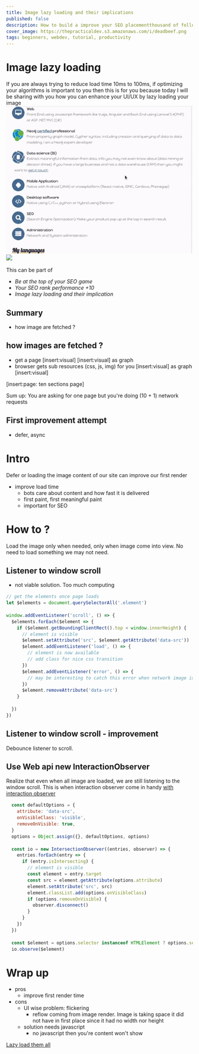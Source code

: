 ```yaml
---
title: Image lazy loading and their implications
published: false
description: How to build a improve your SEO placementthousand of followers in 90 days
cover_image: https://thepracticaldev.s3.amazonaws.com/i/deadbeef.png
tags: beginners, webdev, tutorial, productivity
---
```

# Image lazy loading
If you are always trying to reduce load time 10ms to 100ms, if optimizing your algorithms is important to you then this is for you because today I will be sharing with you how you can enhance your UI/UX by lazy loading your image
![](about_example.gif)
![](portfolio_example.gif)

This can be part of 
- _Be at the top of your SEO game_
- _Your SEO rank performance +10_
- _Image lazy loading and their implication_

## Summary
- how image are fetched ?

## how images are fetched ?
- get a page
[insert:visual]
[insert:visual] as graph
- browser gets sub resources (css, js, img) for you 
[insert:visual] as graph
[insert:visual]

[insert:page: ten sections page]

Sum up: You are asking for one page but you're doing (10 + 1) network requests

## First improvement attempt
- defer, async


 # Intro
Defer or loading the image content of our site can improve our first render
- improve load time 
  * bots care about content and how fast it is delivered
  * first paint, first meaningful paint
  * important for SEO
  

# How to ?
Load the image only when needed, only when image come into view. No need to load something we may not need.

## Listener to window scroll
- not viable solution. Too much computing
```js
// get the elements once page loads
let $elements = document.querySelectorAll('.element')

window.addEventListener('scroll', () => {
  $elements.forEach($element => {
    if ($element.getBoundingClientRect().top < window.innerHeight) {
      // element is visible
      $element.setAttribute('src', $element.getAttribute('data-src'))
      $element.addEventListener('load', () => {
        // element is now available
        // add class for nice css transition
      })
      $element.addEventListener('error', () => {
        // may be interesting to catch this error when network image is not available or failed to load for any server issue
      })
      $element.removeAttribute('data-src')
    }
    
  })
})
```
## Listener to window scroll - improvement
Debounce listener to scroll. 


## Use Web api new InteractionObserver
Realize that even when all image are loaded, we are still listening to the window scroll. This is when interaction observer come in handy
[with interaction observer](https://www.youtube.com/watch?v=aUjBvuUdkhg)

```js
  const defaultOptions = {
    attribute: 'data-src',
    onVisibleClass: 'visible',
    removeOnVisible: true,
  }
  options = Object.assign({}, defaultOptions, options)

  const io = new IntersectionObserver((entries, observer) => {
    entries.forEach(entry => {
      if (entry.isIntersecting) {
        // element is visible
        const element = entry.target
        const src = element.getAttribute(options.attribute)
        element.setAttribute('src', src)
        element.classList.add(options.onVisibleClass)
        if (options.removeOnVisible) {
          observer.disconnect()
        }
      }
    })
  })

  const $element = options.selector instanceof HTMLElement ? options.selector : document.querySelector(options.selector)
  io.observe($element)
```

# Wrap up
- pros
  * improve first render time
- cons
  * UI wise problem: flickering
    - reflow coming from image render. Image is taking space it did not have in first place since it had no width nor height
  * solution needs javascript
    - no javascript then you're content won't show


[Lazy load them all](lazy_load_them_all/index.md)
